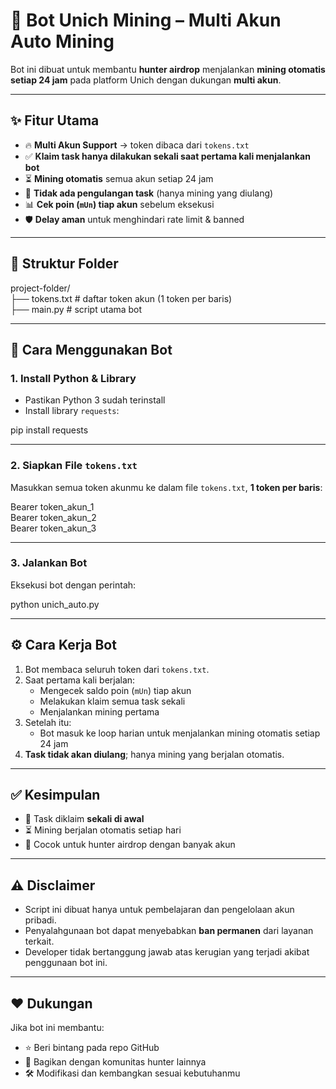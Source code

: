 # 🤖 Bot Unich Mining – Multi Akun Auto Mining

Bot ini dibuat untuk membantu **hunter airdrop** menjalankan **mining otomatis setiap 24 jam** pada platform Unich dengan dukungan **multi akun**.

---

## ✨ Fitur Utama

- 🔥 **Multi Akun Support** → token dibaca dari `tokens.txt`  
- ✅ **Klaim task hanya dilakukan sekali saat pertama kali menjalankan bot**  
- ⏳ **Mining otomatis** semua akun setiap 24 jam  
- 🚫 **Tidak ada pengulangan task** (hanya mining yang diulang)  
- 📊 **Cek poin (`mUn`) tiap akun** sebelum eksekusi  
- 🛡️ **Delay aman** untuk menghindari rate limit & banned  

---

## 📂 Struktur Folder

project-folder/  
├── tokens.txt   # daftar token akun (1 token per baris)  
├── main.py   # script utama bot  

---

## 🚀 Cara Menggunakan Bot

### 1. Install Python & Library
- Pastikan Python 3 sudah terinstall  
- Install library `requests`:

pip install requests

---

### 2. Siapkan File `tokens.txt`
Masukkan semua token akunmu ke dalam file `tokens.txt`, **1 token per baris**:

Bearer token_akun_1  
Bearer token_akun_2  
Bearer token_akun_3  

---

### 3. Jalankan Bot
Eksekusi bot dengan perintah:

python unich_auto.py

---

## ⚙️ Cara Kerja Bot

1. Bot membaca seluruh token dari `tokens.txt`.  
2. Saat pertama kali berjalan:  
   - Mengecek saldo poin (`mUn`) tiap akun  
   - Melakukan klaim semua task sekali  
   - Menjalankan mining pertama  
3. Setelah itu:  
   - Bot masuk ke loop harian untuk menjalankan mining otomatis setiap 24 jam  
4. **Task tidak akan diulang**; hanya mining yang berjalan otomatis.  

---

## ✅ Kesimpulan

- 🔄 Task diklaim **sekali di awal**  
- ⏳ Mining berjalan otomatis setiap hari  
- 👥 Cocok untuk hunter airdrop dengan banyak akun  

---

## ⚠️ Disclaimer

- Script ini dibuat hanya untuk pembelajaran dan pengelolaan akun pribadi.  
- Penyalahgunaan bot dapat menyebabkan **ban permanen** dari layanan terkait.  
- Developer tidak bertanggung jawab atas kerugian yang terjadi akibat penggunaan bot ini.  

---

## ❤️ Dukungan

Jika bot ini membantu:  
- ⭐ Beri bintang pada repo GitHub  
- 🔁 Bagikan dengan komunitas hunter lainnya  
- 🛠️ Modifikasi dan kembangkan sesuai kebutuhanmu  
